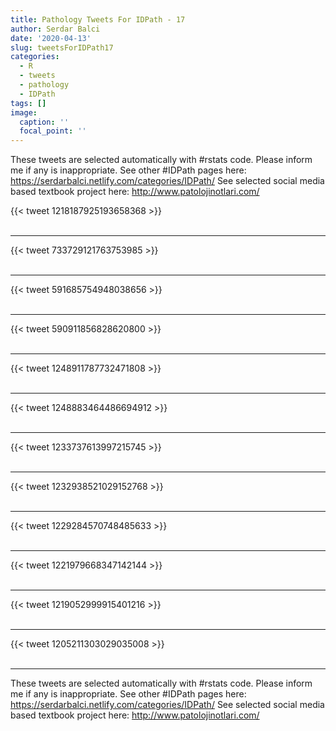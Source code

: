 ```yaml
---
title: Pathology Tweets For IDPath - 17
author: Serdar Balci
date: '2020-04-13'
slug: tweetsForIDPath17
categories:
  - R
  - tweets
  - pathology
  - IDPath
tags: []
image:
  caption: ''
  focal_point: ''
---
```



These tweets are selected automatically with #rstats code. Please inform me if any is inappropriate.
See other #IDPath pages here: https://serdarbalci.netlify.com/categories/IDPath/ 
See selected social media based textbook project here: http://www.patolojinotlari.com/

{{< tweet 1218187925193658368 >}}
<br>
<br>
<hr>
{{< tweet 733729121763753985 >}}
<br>
<br>
<hr>
{{< tweet 591685754948038656 >}}
<br>
<br>
<hr>
{{< tweet 590911856828620800 >}}
<br>
<br>
<hr>
{{< tweet 1248911787732471808 >}}
<br>
<br>
<hr>
{{< tweet 1248883464486694912 >}}
<br>
<br>
<hr>
{{< tweet 1233737613997215745 >}}
<br>
<br>
<hr>
{{< tweet 1232938521029152768 >}}
<br>
<br>
<hr>
{{< tweet 1229284570748485633 >}}
<br>
<br>
<hr>
{{< tweet 1221979668347142144 >}}
<br>
<br>
<hr>
{{< tweet 1219052999915401216 >}}
<br>
<br>
<hr>
{{< tweet 1205211303029035008 >}}
<br>
<br>
<hr>


These tweets are selected automatically with #rstats code. Please inform me if any is inappropriate.
See other #IDPath pages here: https://serdarbalci.netlify.com/categories/IDPath/ 
See selected social media based textbook project here: http://www.patolojinotlari.com/
